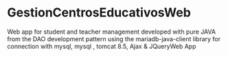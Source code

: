 # GestionCentrosEducativosWeb
Web app for student and teacher management developed with pure  JAVA from the DAO development pattern using the mariadb-java-client library for connection with mysql, mysql , tomcat 8.5, Ajax &amp; JQueryWeb App 
